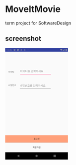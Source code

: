 # MoveItMovie
term project for SoftwareDesign

## screenshot
<img src="/images/Screenshot_1.png" width="40%" height="30%" title="Login" alt="Login"></img>
